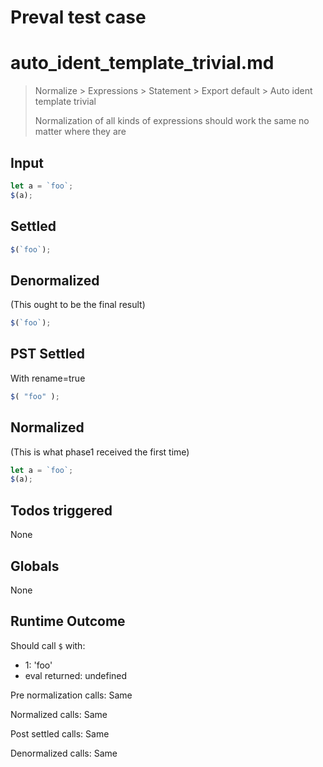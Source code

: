# Preval test case

# auto_ident_template_trivial.md

> Normalize > Expressions > Statement > Export default > Auto ident template trivial
>
> Normalization of all kinds of expressions should work the same no matter where they are

## Input

`````js filename=intro
let a = `foo`;
$(a);
`````


## Settled


`````js filename=intro
$(`foo`);
`````


## Denormalized
(This ought to be the final result)

`````js filename=intro
$(`foo`);
`````


## PST Settled
With rename=true

`````js filename=intro
$( "foo" );
`````


## Normalized
(This is what phase1 received the first time)

`````js filename=intro
let a = `foo`;
$(a);
`````


## Todos triggered


None


## Globals


None


## Runtime Outcome


Should call `$` with:
 - 1: 'foo'
 - eval returned: undefined

Pre normalization calls: Same

Normalized calls: Same

Post settled calls: Same

Denormalized calls: Same
